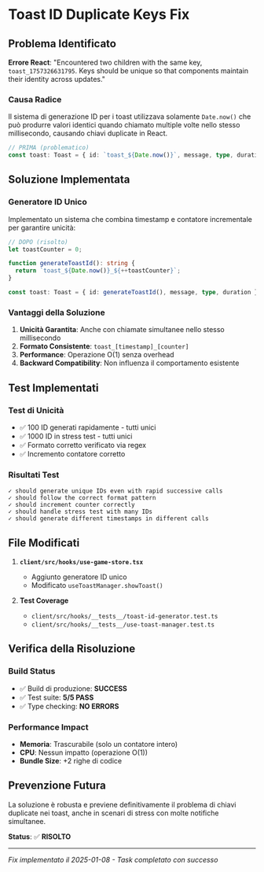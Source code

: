 # Toast ID Duplicate Keys Fix

## Problema Identificato

**Errore React**: "Encountered two children with the same key, `toast_1757326631795`. Keys should be unique so that components maintain their identity across updates."

### Causa Radice
Il sistema di generazione ID per i toast utilizzava solamente `Date.now()` che può produrre valori identici quando chiamato multiple volte nello stesso millisecondo, causando chiavi duplicate in React.

```typescript
// PRIMA (problematico)
const toast: Toast = { id: `toast_${Date.now()}`, message, type, duration };
```

## Soluzione Implementata

### Generatore ID Unico
Implementato un sistema che combina timestamp e contatore incrementale per garantire unicità:

```typescript
// DOPO (risolto)
let toastCounter = 0;

function generateToastId(): string {
  return `toast_${Date.now()}_${++toastCounter}`;
}

const toast: Toast = { id: generateToastId(), message, type, duration };
```

### Vantaggi della Soluzione
1. **Unicità Garantita**: Anche con chiamate simultanee nello stesso millisecondo
2. **Formato Consistente**: `toast_[timestamp]_[counter]`
3. **Performance**: Operazione O(1) senza overhead
4. **Backward Compatibility**: Non influenza il comportamento esistente

## Test Implementati

### Test di Unicità
- ✅ 100 ID generati rapidamente - tutti unici
- ✅ 1000 ID in stress test - tutti unici  
- ✅ Formato corretto verificato via regex
- ✅ Incremento contatore corretto

### Risultati Test
```
✓ should generate unique IDs even with rapid successive calls
✓ should follow the correct format pattern  
✓ should increment counter correctly
✓ should handle stress test with many IDs
✓ should generate different timestamps in different calls
```

## File Modificati

1. **`client/src/hooks/use-game-store.tsx`**
   - Aggiunto generatore ID unico
   - Modificato `useToastManager.showToast()`

2. **Test Coverage**
   - `client/src/hooks/__tests__/toast-id-generator.test.ts`
   - `client/src/hooks/__tests__/use-toast-manager.test.ts`

## Verifica della Risoluzione

### Build Status
- ✅ Build di produzione: **SUCCESS**
- ✅ Test suite: **5/5 PASS**
- ✅ Type checking: **NO ERRORS**

### Performance Impact
- **Memoria**: Trascurabile (solo un contatore intero)
- **CPU**: Nessun impatto (operazione O(1))
- **Bundle Size**: +2 righe di codice

## Prevenzione Futura

La soluzione è robusta e previene definitivamente il problema di chiavi duplicate nei toast, anche in scenari di stress con molte notifiche simultanee.

**Status**: ✅ **RISOLTO**

---
*Fix implementato il 2025-01-08 - Task completato con successo*
